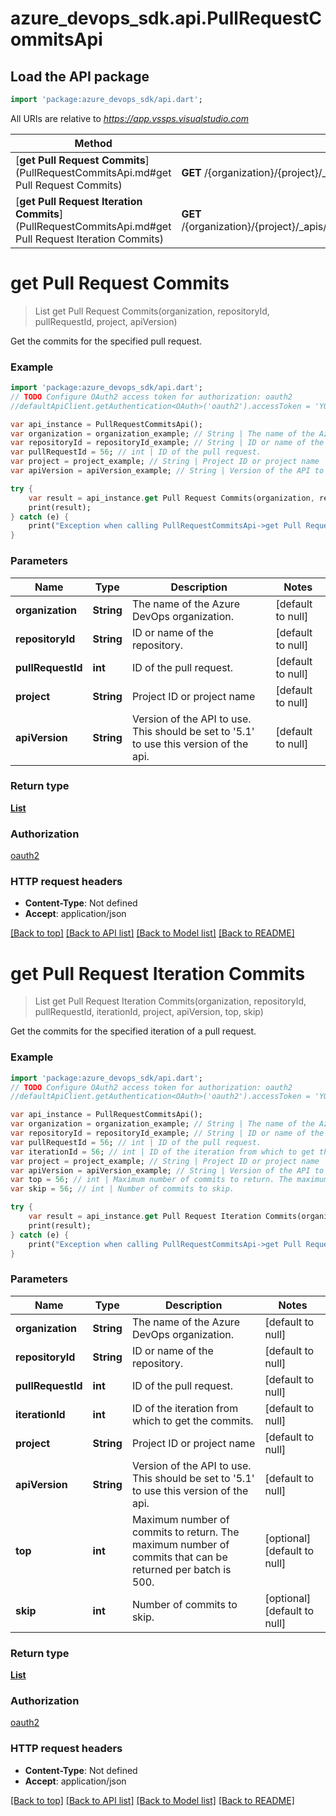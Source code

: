 # azure_devops_sdk.api.PullRequestCommitsApi

## Load the API package
```dart
import 'package:azure_devops_sdk/api.dart';
```

All URIs are relative to *https://app.vssps.visualstudio.com*

Method | HTTP request | Description
------------- | ------------- | -------------
[**get Pull Request Commits**](PullRequestCommitsApi.md#get Pull Request Commits) | **GET** /{organization}/{project}/_apis/git/repositories/{repositoryId}/pullRequests/{pullRequestId}/commits | 
[**get Pull Request Iteration Commits**](PullRequestCommitsApi.md#get Pull Request Iteration Commits) | **GET** /{organization}/{project}/_apis/git/repositories/{repositoryId}/pullRequests/{pullRequestId}/iterations/{iterationId}/commits | 


# **get Pull Request Commits**
> List<GitCommitRef> get Pull Request Commits(organization, repositoryId, pullRequestId, project, apiVersion)



Get the commits for the specified pull request.

### Example 
```dart
import 'package:azure_devops_sdk/api.dart';
// TODO Configure OAuth2 access token for authorization: oauth2
//defaultApiClient.getAuthentication<OAuth>('oauth2').accessToken = 'YOUR_ACCESS_TOKEN';

var api_instance = PullRequestCommitsApi();
var organization = organization_example; // String | The name of the Azure DevOps organization.
var repositoryId = repositoryId_example; // String | ID or name of the repository.
var pullRequestId = 56; // int | ID of the pull request.
var project = project_example; // String | Project ID or project name
var apiVersion = apiVersion_example; // String | Version of the API to use.  This should be set to '5.1' to use this version of the api.

try { 
    var result = api_instance.get Pull Request Commits(organization, repositoryId, pullRequestId, project, apiVersion);
    print(result);
} catch (e) {
    print("Exception when calling PullRequestCommitsApi->get Pull Request Commits: $e\n");
}
```

### Parameters

Name | Type | Description  | Notes
------------- | ------------- | ------------- | -------------
 **organization** | **String**| The name of the Azure DevOps organization. | [default to null]
 **repositoryId** | **String**| ID or name of the repository. | [default to null]
 **pullRequestId** | **int**| ID of the pull request. | [default to null]
 **project** | **String**| Project ID or project name | [default to null]
 **apiVersion** | **String**| Version of the API to use.  This should be set to &#39;5.1&#39; to use this version of the api. | [default to null]

### Return type

[**List<GitCommitRef>**](GitCommitRef.md)

### Authorization

[oauth2](../README.md#oauth2)

### HTTP request headers

 - **Content-Type**: Not defined
 - **Accept**: application/json

[[Back to top]](#) [[Back to API list]](../README.md#documentation-for-api-endpoints) [[Back to Model list]](../README.md#documentation-for-models) [[Back to README]](../README.md)

# **get Pull Request Iteration Commits**
> List<GitCommitRef> get Pull Request Iteration Commits(organization, repositoryId, pullRequestId, iterationId, project, apiVersion, top, skip)



Get the commits for the specified iteration of a pull request.

### Example 
```dart
import 'package:azure_devops_sdk/api.dart';
// TODO Configure OAuth2 access token for authorization: oauth2
//defaultApiClient.getAuthentication<OAuth>('oauth2').accessToken = 'YOUR_ACCESS_TOKEN';

var api_instance = PullRequestCommitsApi();
var organization = organization_example; // String | The name of the Azure DevOps organization.
var repositoryId = repositoryId_example; // String | ID or name of the repository.
var pullRequestId = 56; // int | ID of the pull request.
var iterationId = 56; // int | ID of the iteration from which to get the commits.
var project = project_example; // String | Project ID or project name
var apiVersion = apiVersion_example; // String | Version of the API to use.  This should be set to '5.1' to use this version of the api.
var top = 56; // int | Maximum number of commits to return. The maximum number of commits that can be returned per batch is 500.
var skip = 56; // int | Number of commits to skip.

try { 
    var result = api_instance.get Pull Request Iteration Commits(organization, repositoryId, pullRequestId, iterationId, project, apiVersion, top, skip);
    print(result);
} catch (e) {
    print("Exception when calling PullRequestCommitsApi->get Pull Request Iteration Commits: $e\n");
}
```

### Parameters

Name | Type | Description  | Notes
------------- | ------------- | ------------- | -------------
 **organization** | **String**| The name of the Azure DevOps organization. | [default to null]
 **repositoryId** | **String**| ID or name of the repository. | [default to null]
 **pullRequestId** | **int**| ID of the pull request. | [default to null]
 **iterationId** | **int**| ID of the iteration from which to get the commits. | [default to null]
 **project** | **String**| Project ID or project name | [default to null]
 **apiVersion** | **String**| Version of the API to use.  This should be set to &#39;5.1&#39; to use this version of the api. | [default to null]
 **top** | **int**| Maximum number of commits to return. The maximum number of commits that can be returned per batch is 500. | [optional] [default to null]
 **skip** | **int**| Number of commits to skip. | [optional] [default to null]

### Return type

[**List<GitCommitRef>**](GitCommitRef.md)

### Authorization

[oauth2](../README.md#oauth2)

### HTTP request headers

 - **Content-Type**: Not defined
 - **Accept**: application/json

[[Back to top]](#) [[Back to API list]](../README.md#documentation-for-api-endpoints) [[Back to Model list]](../README.md#documentation-for-models) [[Back to README]](../README.md)

